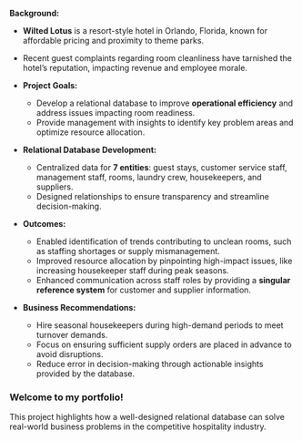 **Background:**  
  - **Wilted Lotus** is a resort-style hotel in Orlando, Florida, known for affordable pricing and proximity to theme parks.  
  - Recent guest complaints regarding room cleanliness have tarnished the hotel’s reputation, impacting revenue and employee morale.  

- **Project Goals:**  
  - Develop a relational database to improve **operational efficiency** and address issues impacting room readiness.  
  - Provide management with insights to identify key problem areas and optimize resource allocation.  

- **Relational Database Development:**  
  - Centralized data for **7 entities**: guest stays, customer service staff, management staff, rooms, laundry crew, housekeepers, and suppliers.  
  - Designed relationships to ensure transparency and streamline decision-making.  

- **Outcomes:**  
  - Enabled identification of trends contributing to unclean rooms, such as staffing shortages or supply mismanagement.  
  - Improved resource allocation by pinpointing high-impact issues, like increasing housekeeper staff during peak seasons.  
  - Enhanced communication across staff roles by providing a **singular reference system** for customer and supplier information.  

- **Business Recommendations:**  
  - Hire seasonal housekeepers during high-demand periods to meet turnover demands.  
  - Focus on ensuring sufficient supply orders are placed in advance to avoid disruptions.  
  - Reduce error in decision-making through actionable insights provided by the database.  

### Welcome to my portfolio!  
This project highlights how a well-designed relational database can solve real-world business problems in the competitive hospitality industry.  
